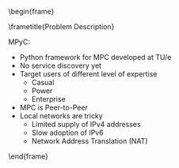 \begin{frame}

\frametitle{Problem Description}

MPyC:

- Python framework for MPC developed at TU/e
- No service discovery yet
- Target users of different level of expertise 
	- Casual
	- Power
	- Enterprise
- MPC is Peer-to-Peer
- Local networks are tricky
	- Limited supply of IPv4 addresses
	- Slow adoption of IPv6
	- Network Address Translation (NAT)

\end{frame}

